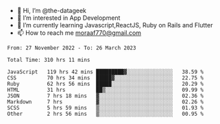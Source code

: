 - 👋 Hi, I’m @the-datageek
- 👀 I’m interested in App Development
- 🌱 I’m currently learning Javascript,ReactJS, Ruby on Rails and Flutter
- 📫 How to reach me moraaf770@gmail.com

<!---
the-datageek/the-datageek is a ✨ special ✨ repository because its `README.md` (this file) appears on your GitHub profile.
You can click the Preview link to take a look at your changes.
--->
<!--START_SECTION:waka-->

```text
From: 27 November 2022 - To: 26 March 2023

Total Time: 310 hrs 11 mins

JavaScript   119 hrs 42 mins █████████▓░░░░░░░░░░░░░░░   38.59 %
CSS          70 hrs 34 mins  █████▓░░░░░░░░░░░░░░░░░░░   22.75 %
Ruby         62 hrs 56 mins  █████░░░░░░░░░░░░░░░░░░░░   20.29 %
HTML         31 hrs          ██▒░░░░░░░░░░░░░░░░░░░░░░   09.99 %
JSON         7 hrs 18 mins   ▓░░░░░░░░░░░░░░░░░░░░░░░░   02.36 %
Markdown     7 hrs           ▓░░░░░░░░░░░░░░░░░░░░░░░░   02.26 %
SCSS         5 hrs 59 mins   ▒░░░░░░░░░░░░░░░░░░░░░░░░   01.93 %
Other        2 hrs 56 mins   ▒░░░░░░░░░░░░░░░░░░░░░░░░   00.95 %
```

<!--END_SECTION:waka-->
